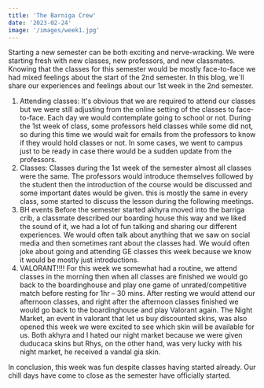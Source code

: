 ```yaml
---
title: 'The Barniga Crew'
date: '2023-02-24'
image: '/images/week1.jpg'
---
```

Starting a new semester can be both exciting and nerve-wracking. We were starting fresh with new classes, new professors, and new classmates. Knowing that the classes for this semester would be mostly face-to-face we had mixed feelings about the start of the 2nd semester.
In this blog, we`ll share our experiences and feelings about our 1st week in the 2nd semester.
1. Attending classes:
It's obvious that we are required to attend our classes but we were still adjusting from the online setting of the classes to face-to-face. Each day we would contemplate going to school or not. During the 1st week of class, some professors held classes while some did not, so during this time we would wait for emails from the professors to know if they would hold classes or not. In some cases, we went to campus just to be ready in case there would be a sudden update from the professors.
2. Classes:
Classes during the 1st week of the semester almost all classes were the same. The professors would introduce themselves followed by the student then the introduction of the course would be discussed and some important dates would be given. this is mostly the same in every class, some started to discuss the lesson during the following meetings.
3. BH events
Before the semester started akhyra moved into the barriga crib, a classmate described our boarding house this way and we liked the sound of it, we had a lot of fun talking and sharing our different experiences. We would often talk about anything that we saw on social media and then sometimes rant about the classes had. We would often joke about going and attending GE classes this week because we know it would be mostly just introductions.
4. VALORANT!!!!
For this week we somewhat had a routine, we attend classes in the morning then when all classes are finished we would go back to the boardinghouse and play one game of unrated/competitive match before resting for 1hr – 30 mins. After resting we would attend our afternoon classes, and right after the afternoon classes finished we would go back to the boardinghouse and play Valorant again. The Night Market, an event in valorant that let us buy discounted skins, was also opened this week we were excited to see which skin will be available for us. Both akhyra and I hated our night market because we were given duducaca skins but Rhys, on the other hand, was very lucky with his night market, he received a vandal gia skin.

In conclusion, this week was fun despite classes having started already. Our chill days have come to close as the semester have officially started.
